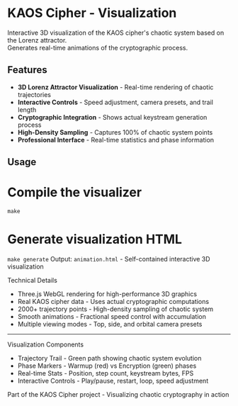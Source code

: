 # KAOS Cipher - Visualization

Interactive 3D visualization of the KAOS cipher's chaotic system based on the Lorenz attractor.  
Generates real-time animations of the cryptographic process.

## Features

- **3D Lorenz Attractor Visualization** - Real-time rendering of chaotic trajectories
- **Interactive Controls** - Speed adjustment, camera presets, and trail length
- **Cryptographic Integration** - Shows actual keystream generation process
- **High-Density Sampling** - Captures 100% of chaotic system points
- **Professional Interface** - Real-time statistics and phase information

## Usage

# Compile the visualizer
`make`
# Generate visualization HTML
`make generate`
Output: `animation.html` - Self-contained interactive 3D visualization

Technical Details

- Three.js WebGL rendering for high-performance 3D graphics
- Real KAOS cipher data - Uses actual cryptographic computations
- 2000+ trajectory points - High-density sampling of chaotic system
- Smooth animations - Fractional speed control with accumulation
- Multiple viewing modes - Top, side, and orbital camera presets

---
Visualization Components

- Trajectory Trail - Green path showing chaotic system evolution
- Phase Markers - Warmup (red) vs Encryption (green) phases
- Real-time Stats - Position, step count, keystream bytes, FPS
- Interactive Controls - Play/pause, restart, loop, speed adjustment

Part of the KAOS Cipher project - Visualizing chaotic cryptography in action
